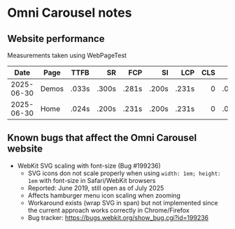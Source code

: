 
Omni Carousel notes
================================================================================


Website performance
----------------------------------------

Measurements taken using WebPageTest

| Date       | Page       |  TTFB |    SR |   FCP |    SI |   LCP |   CLS |   TBT |    PW | Emulation  |
|------------|------------|-------|------:|------:|------:|------:|------:|------:|------:|-----------:|
| 2025-06-30 | Demos      | .033s | .300s | .281s | .200s | .231s |     0 | .000s | 174KB | Desktop    |
| 2025-06-30 | Home       | .024s | .200s | .231s | .200s | .231s |     0 | .000s | 108KB | Desktop    |


Known bugs that affect the Omni Carousel website
----------------------------------------

-   WebKit SVG scaling with font-size (Bug #199236)
    -   SVG icons don not scale properly when using
        `width: 1em; height: 1em` with font-size in Safari/WebKit browsers
    -   Reported: June 2019, still open as of July 2025
    -   Affects hamburger menu icon scaling when zooming
    -   Workaround exists (wrap SVG in span) but not implemented
        since the current approach works correctly in Chrome/Firefox
    -   Bug tracker: https://bugs.webkit.org/show_bug.cgi?id=199236

